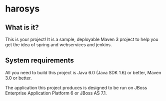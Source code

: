 harosys 
========================

What is it?
-----------

This is your project! It is a sample, deployable Maven 3 project to help you get the idea of spring and webservices and jenkins.


System requirements
-------------------

All you need to build this project is Java 6.0 (Java SDK 1.6) or better, Maven 3.0 or better.

The application this project produces is designed to be run on JBoss Enterprise Application Platform 6 or JBoss AS 7.1. 



